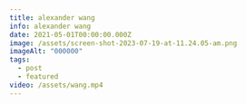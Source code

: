 ```yaml
---
title: alexander wang
info: alexander wang
date: 2021-05-01T00:00:00.000Z
image: /assets/screen-shot-2023-07-19-at-11.24.05-am.png
imageAlt: "000000"
tags:
  - post
  - featured
video: /assets/wang.mp4
---
```


